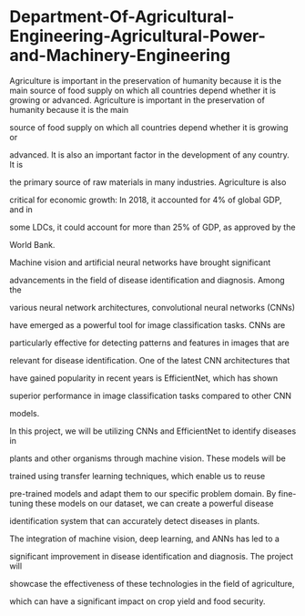 # Department-Of-Agricultural-Engineering-Agricultural-Power-and-Machinery-Engineering
Agriculture is important in the preservation of humanity because it is the main source of food supply on which all countries depend whether it is growing or advanced.
Agriculture is important in the preservation of humanity because it is the main

source of food supply on which all countries depend whether it is growing or

advanced. It is also an important factor in the development of any country. It is

the primary source of raw materials in many industries. Agriculture is also

critical for economic growth: In 2018, it accounted for 4% of global GDP, and in

some LDCs, it could account for more than 25% of GDP, as approved by the

World Bank.

Machine vision and artificial neural networks have brought significant

advancements in the field of disease identification and diagnosis. Among the

various neural network architectures, convolutional neural networks (CNNs)

have emerged as a powerful tool for image classification tasks. CNNs are

particularly effective for detecting patterns and features in images that are

relevant for disease identification. One of the latest CNN architectures that

have gained popularity in recent years is EfficientNet, which has shown

superior performance in image classification tasks compared to other CNN

models.

In this project, we will be utilizing CNNs and EfficientNet to identify diseases in

plants and other organisms through machine vision. These models will be

trained using transfer learning techniques, which enable us to reuse

pre-trained models and adapt them to our specific problem domain. By
fine-tuning these models on our dataset, we can create a powerful disease

identification system that can accurately detect diseases in plants.

The integration of machine vision, deep learning, and ANNs has led to a

significant improvement in disease identification and diagnosis. The project will

showcase the effectiveness of these technologies in the field of agriculture,

which can have a significant impact on crop yield and food security.
